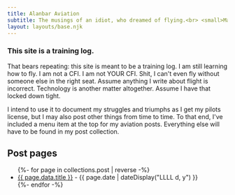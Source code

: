 ```yaml
---
title: Alanbar Aviation 
subtitle: The musings of an idiot, who dreamed of flying.<br> <small>Managed by <a href="https://twitter.com/nabilalanbar">Nabil</a></small>.
layout: layouts/base.njk
---
```

### This site is a training log.

That bears repeating: this site is meant to be a training log. I am still learning how to fly. I am not a CFI. I am not YOUR CFI. Shit, I can't even fly without someone else in the right seat. Assume anything I write about flight is incorrect. Technology is another matter altogether. Assume I have that locked down tight. 

I intend to use it to document my struggles and triumphs as I get my pilots license, but I may also post other things from time to time. To that end, I've included a menu item at the top for my aviation posts. Everything else will have to be found in my post collection. 

## Post pages

<ul class="listing">
{%- for page in collections.post | reverse -%}

<li>
    <a href="{{ page.url }}">{{ page.data.title }}</a> -
    <time datetime="{{ page.date }}">{{ page.date | dateDisplay("LLLL d, y") }}</time>
  </li>
{%- endfor -%}
</ul>
